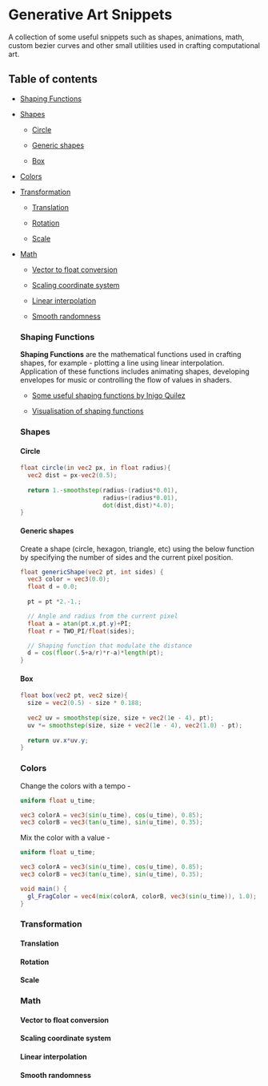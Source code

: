# Generative Art Snippets

A collection of some useful snippets such as shapes, animations, math, custom bezier curves and other small utilities used in crafting computational art.

## Table of contents

* [Shaping Functions](#shaping-functions)

* [Shapes](#shapes)
  
  * [Circle](#circle)
  
  * [Generic shapes](#generic-shapes)
  
  * [Box](#box)
  
* [Colors](#colors)

* [Transformation](#transformation)

  * [Translation](#translation)
  
  * [Rotation](#rotation)
  
  * [Scale](#scale)
  
* [Math](#math)

  * [Vector to float conversion](#vector-to-float-conversion)
  
  * [Scaling coordinate system](#scaling-coordinate-system)
  
  * [Linear interpolation](#linear-interpolation)
  
  * [Smooth randomness](#smooth-randomness)
  
  ### Shaping Functions
  
  **Shaping Functions** are the mathematical functions used in crafting shapes, for example - plotting a line using linear  interpolation. Application of these functions includes animating shapes, developing envelopes for music or controlling the flow of values in shaders.
  
  * [Some useful shaping functions by Inigo Quilez](http://www.iquilezles.org/www/articles/functions/functions.htm)
  
  * [Visualisation of shaping functions](https://shaping-functions.surge.sh)
  
  ### Shapes
  
  #### Circle
  
  ```glsl
  float circle(in vec2 px, in float radius){
    vec2 dist = px-vec2(0.5);
	  
    return 1.-smoothstep(radius-(radius*0.01),
                         radius+(radius*0.01),
                         dot(dist,dist)*4.0);
  }
  ```
  
  #### Generic shapes
  
  Create a shape (circle, hexagon, triangle, etc) using the below function by specifying the number of sides and the current pixel position.
  
  ```glsl
  float genericShape(vec2 pt, int sides) {
    vec3 color = vec3(0.0);
    float d = 0.0;
    
    pt = pt *2.-1.;

    // Angle and radius from the current pixel
    float a = atan(pt.x,pt.y)+PI;
    float r = TWO_PI/float(sides);

    // Shaping function that modulate the distance
    d = cos(floor(.5+a/r)*r-a)*length(pt);
  }
  ```
  
  #### Box
  
  ```glsl
  float box(vec2 pt, vec2 size){
    size = vec2(0.5) - size * 0.188;
    
    vec2 uv = smoothstep(size, size + vec2(1e - 4), pt);
    uv *= smoothstep(size, size + vec2(1e - 4), vec2(1.0) - pt);
    
    return uv.x*uv.y;
  }
  ```
  
  ### Colors
  
  Change the colors with a tempo -
  
  ```glsl
  uniform float u_time;

  vec3 colorA = vec3(sin(u_time), cos(u_time), 0.85);
  vec3 colorB = vec3(tan(u_time), sin(u_time), 0.35);
  ```
  
  Mix the color with a value -
  
  ```glsl
  uniform float u_time;

  vec3 colorA = vec3(sin(u_time), cos(u_time), 0.85);
  vec3 colorB = vec3(tan(u_time), sin(u_time), 0.35);
  
  void main() {
    gl_FragColor = vec4(mix(colorA, colorB, vec3(sin(u_time)), 1.0);
  }
  ```
  
  ### Transformation
  
  #### Translation
  
  #### Rotation
  
  #### Scale
  
  ### Math
  
  #### Vector to float conversion
  
  #### Scaling coordinate system
  
  #### Linear interpolation
  
  #### Smooth randomness
